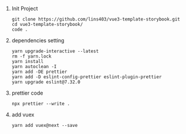 1. Init Project
   
   ```shell
   git clone https://github.com/lins403/vue3-template-storybook.git
   cd vue3-template-storybook/
   code .
   ```

2. dependencies setting
   
   ```shell
   yarn upgrade-interactive --latest
   rm -f yarn.lock
   yarn install
   yarn autoclean -I
   yarn add -DE prettier
   yarn add -D eslint-config-prettier eslint-plugin-prettier
   yarn upgrade eslint@7.32.0
   ```

3. prettier code
   
   ```shell
   npx prettier --write .
   ```

4. add vuex
   
   ```shell
   yarn add vuex@next --save
   ```
